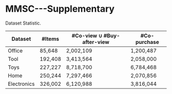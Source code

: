 # MMSC---Supplementary

Dataset Statistic.

| Dataset     | #Items  | #Co-view ∪ #Buy-after-view | #Co-purchase |
|-------------|---------|-----------------------------|--------------|
| Office      | 85,648  | 2,002,109                   | 1,200,487    |
| Tool        | 192,408 | 3,413,564                   | 2,058,000    |
| Toys        | 227,227 | 8,718,700                   | 6,784,468    |
| Home        | 250,244 | 7,297,466                   | 2,070,856    |
| Electronics | 326,002 | 6,120,988                   | 3,816,044    |


